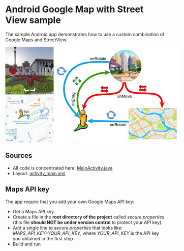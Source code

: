 # Android Google Map with Street View sample

The sample Android app demonstrates how to use a custom combination of Google Maps and StreetView.

<div style="align: center; display: flex;">
  <img src="/img/screenshot.jpg" style="height: 300px;"/>
  <img src="/img/interactions.jpg" style="height: 300px;"/>
</div>

## Sources

* All code is concentrated here: [MainActivity.java](app/src/main/java/ua/in/asilichenko/mapwithpansample/MainActivity.java)
* Layout: [activity_main.xml](app/src/main/res/layout/activity_main.xml)

## Maps API key
The app require that you add your own Google Maps API key:
* Get a Maps API key.
* Create a file in the **root directory of the project** called _secure.properties_ (this file **should NOT be under version control** to protect your API key).
* Add a single line to _secure.properties_ that looks like: _MAPS_API_KEY=YOUR_API_KEY_, where _YOUR_API_KEY_ is the API key you obtained in the first step.
* Build and run
